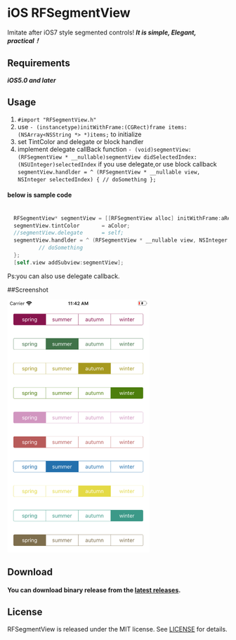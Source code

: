 # iOS RFSegmentView
Imitate after iOS7 style segmented controls!
***It is simple, Elegant, practical！***


##  Requirements
_**iOS5.0 and later**_


##  Usage
1. `#import "RFSegmentView.h"`
2. use `- (instancetype)initWithFrame:(CGRect)frame items:(NSArray<NSString *> *)items;` to initialize
3. set TintColor and delegate or block handler
4. implement delegate callBack function `- (void)segmentView:(RFSegmentView * __nullable)segmentView didSelectedIndex:(NSUInteger)selectedIndex` if you use delegate,or use block callback `segmentView.handlder = ^ (RFSegmentView * __nullable view, NSInteger selectedIndex) {
          // doSomething
        };`

                                         

#### below is sample code
```objective-c

  RFSegmentView* segmentView = [[RFSegmentView alloc] initWithFrame:aRect items:@[@"spring",@"summer",@"autumn",@"winnter"]];
  segmentView.tintColor       = aColor;
  //segmentView.delegate      = self;
  segmentView.handlder = ^ (RFSegmentView * __nullable view, NSInteger selectedIndex) {
          // doSomething
  };
  [self.view addSubview:segmentView];
```

Ps:you can also use delegate callback.

##Screenshot
<!--![(Screenshot)](https://github.com/wangruofeng/RFSegmentView/raw/master/RFSegmentView/samplePic.png)-->
<img src ="https://github.com/wangruofeng/RFSegmentView/raw/master/RFSegmentView/samplePic.png" witdh = 320 height = 576>


##  Download
####  You can download binary release from the [latest releases](https://github.com/wangruofeng/RFSegmentView/archive/master.zip).


## License
RFSegmentView is released under the MIT license. See [LICENSE](/LICENSE) for details.
